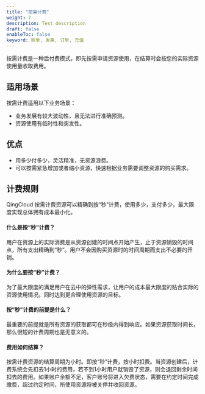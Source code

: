 ```yaml
---
title: "按需计费"
weight: 7
description: Test description
draft: false
enableToc: false
keyword: 账单, 发票, 订单, 充值
---
```




按需计费是一种后付费模式，即先按需申请资源使用，在结算时会按您的实际资源使用量收取费用。

## 适用场景

按需计费适用以下业务场景：

- 业务发展有较大波动性，且无法进行准确预测。
- 资源使用有临时性和突发性。

## 优点

- 用多少付多少，灵活精准，无资源浪费。
- 可以按需紧急增加或者缩小资源，快速根据业务需要调整资源的购买需求。

## 计费规则

QingCloud 按需计费资源可以精确到按“秒”计费，使用多少，支付多少，最大限度实现总体拥有成本最小化。

#### 什么是按“秒”计费？

用户在资源上的实际消费是从资源创建的时间点开始产生，止于资源销毁的时间点，所有支出精确到“秒”。用户不会因购买资源时的时间周期而支出不必要的开销。

#### 为什么要按“秒”计费？

为了最大限度的满足用户在云中的弹性需求，让用户的成本最大限度的贴合实际的资源使用情况。同时达到更合理使用资源的目标。

#### 按“秒”计费的前提是什么？

最重要的前提就是所有资源的获取都可在秒级内得到响应。如果资源获取时间长，那么很短的计费周期也是无意义的。

#### 费用如何结算？

按需计费资源的结算周期为小时。即按“秒”计费，按小时扣费。当资源创建后，计费系统会先扣去1小时的费用，若不到1小时用户就销毁了资源，则会退回剩余时间扣去的费用。如果账户余额不足，客户账号将进入欠费状态，需要在约定时间完成缴费，超过约定时间，所使用资源将被关停并收回资源。



